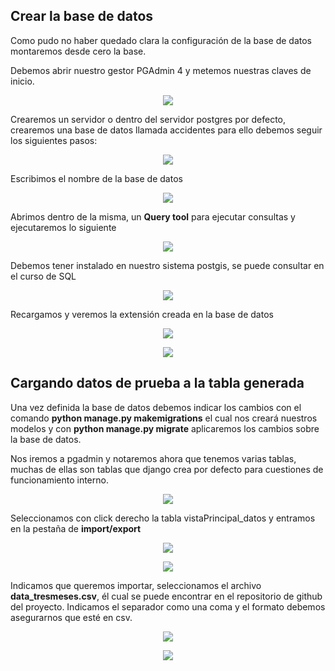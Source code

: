 ## Crear la base de datos ##
Como pudo no haber quedado clara la configuración de la base de datos montaremos desde cero la base.  


Debemos abrir nuestro gestor PGAdmin 4 y metemos nuestras claves de inicio.
<p align="center"> 
<img src="../img/PGAdmin01.png">
</p>

Crearemos un servidor o dentro del servidor postgres por defecto, crearemos una base de datos llamada accidentes para ello debemos seguir los siguientes pasos:  

<p align="center"> 
<img src="../img/PGAdmin03.png">
</p>

Escribimos el nombre de la base de datos  

<p align="center"> 
<img src="../img/PGAdmin04.png">
</p>

Abrimos dentro de la misma, un **Query tool** para ejecutar consultas y ejecutaremos lo siguiente  

<p align="center"> 
<img src="../img/PGAdmin05.png">
</p>

Debemos tener instalado en nuestro sistema postgis, se puede consultar en el curso de SQL  

<p align="center"> 
<img src="../img/PGAdmin06.png">
</p>

Recargamos  y veremos la extensión creada en la base de datos  

<p align="center"> 
<img src="../img/PGAdmin07.png">
</p>

<p align="center"> 
<img src="../img/PGAdmin08.png">
</p>

## Cargando datos de prueba a la tabla generada ## 

Una vez definida la base de datos debemos indicar los cambios con el comando **python manage.py makemigrations** el cual nos creará nuestros modelos y con **python manage.py migrate** aplicaremos los cambios sobre la base de datos.

Nos iremos a pgadmin y notaremos ahora que tenemos varias tablas, muchas de ellas son tablas que django crea por defecto para cuestiones de funcionamiento interno.  

<p align="center"> 
<img src="../img/PGAdmin09.png">
</p>  

Seleccionamos con click derecho la tabla vistaPrincipal_datos y entramos en la pestaña de **import/export**  

<p align="center"> 
<img src="../img/PGAdmin10.png">
</p>  
 

 
<p align="center"> 
<img src="../img/PGAdmin11.png">
</p>
 
 Indicamos que queremos importar, seleccionamos el archivo **data_tresmeses.csv**, él cual se puede encontrar en el repositorio de github del proyecto. Indicamos el separador como una coma y el formato debemos asegurarnos que esté en csv.
 
<p align="center"> 
<img src="../img/PGAdmin12.png">
</p>
<p align="center"> 
<img src="../img/PGAdmin13.png">
</p>

